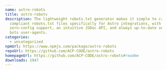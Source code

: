 ```yaml
---
name: astro-robots
title: astro-robots
description: The lightweight robots.txt generator makes it simple to create
  compliant robots.txt files specifically for Astro integrations, with
  zero-config support, an intuitive JSDoc API, and always up-to-date verified
  bots user-agents.
categories:
  - uncategorized
npmUrl: https://www.npmjs.com/package/astro-robots
repoUrl: https://github.com/ACP-CODE/astro-robots
homepageUrl: https://github.com/ACP-CODE/astro-robots#readme
downloads: 1947
---
```

